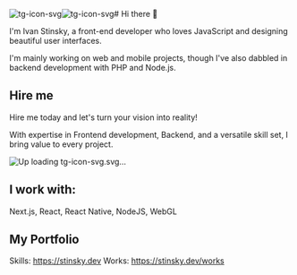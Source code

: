 ![tg-icon-svg](https://github.com/ivanstnsk/ivanstnsk/assets/25571153/06fcfe01-d43e-46ea-ae75-2beb905b6677)![tg-icon-svg](https://github.com/ivanstnsk/ivanstnsk/assets/25571153/a9b1bac6-858e-4606-a343-0f8d0cee3986)# Hi there 👋

I'm Ivan Stinsky, a front-end developer who loves JavaScript and designing beautiful user interfaces.

I'm mainly working on web and mobile projects, though I've also dabbled in backend development with PHP and Node.js.

## Hire me

Hire me today and let's turn your vision into reality!

With expertise in Frontend development, Backend, and a versatile skill set, I bring value to every project.

![Up<svg width="50" height="50" viewBox="0 0 50 50" fill="none" xmlns="http://www.w3.org/2000/svg">
<g clip-path="url(#clip0_782_33)">
<rect width="50" height="50" rx="8" fill="#BABABA"/>
<path fill-rule="evenodd" clip-rule="evenodd" d="M0 0V50H50V0H0ZM42.2873 11.0637L36.4127 39.3204C36.2744 39.9876 35.4921 40.2899 34.9401 39.8888L26.9209 34.0667C26.4341 33.7132 25.7702 33.732 25.3042 34.112L20.858 37.7363C20.3421 38.1582 19.5645 37.9231 19.3669 37.2876L16.2797 27.3589L8.30352 24.3821C7.4933 24.0786 7.48637 22.9347 8.29429 22.6235L41.0286 9.99549C41.7225 9.72714 42.4385 10.3351 42.2873 11.0637Z" fill="#1A24AC"/>
<path fill-rule="evenodd" clip-rule="evenodd" d="M34.4579 16.1734L18.8696 25.7741C18.2721 26.1428 17.9909 26.8643 18.1836 27.5398L19.869 33.4619C19.9889 33.8815 20.5977 33.8386 20.656 33.4051L21.0941 30.1575C21.1768 29.5461 21.4684 28.9825 21.9207 28.5617L34.7854 16.6032C35.0263 16.3802 34.7379 16.0014 34.4579 16.1734Z" fill="#1A24AC"/>
</g>
<defs>
<clipPath id="clip0_782_33">
<rect width="50" height="50" rx="8" fill="white"/>
</clipPath>
</defs>
</svg>
loading tg-icon-svg.svg…]()



## I work with:

Next.js, React, React Native, NodeJS, WebGL

## My Portfolio

Skills: https://stinsky.dev
Works: https://stinsky.dev/works
